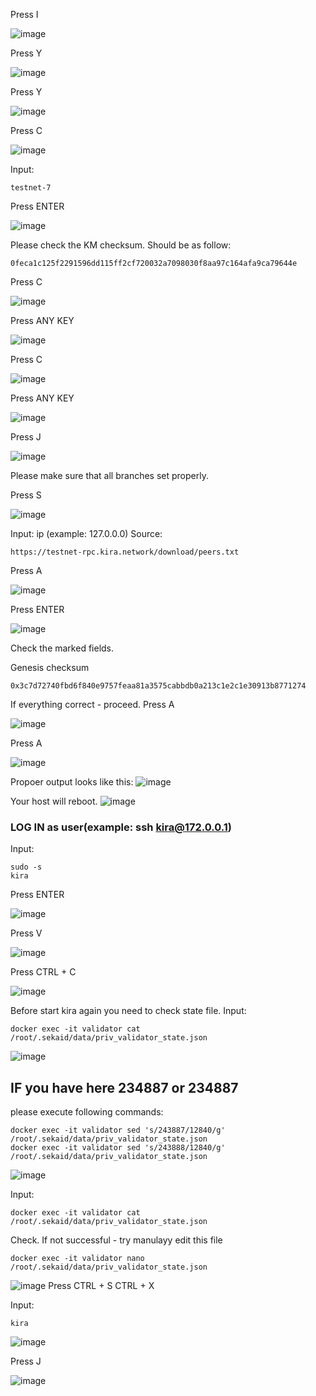 Press I

![image](https://user-images.githubusercontent.com/70693118/139245238-214892da-4638-43a5-886a-acab2042b3d5.png)

Press Y

![image](https://user-images.githubusercontent.com/70693118/139245360-aedb3187-c59f-4d41-8469-e089134459d8.png)

Press Y

![image](https://user-images.githubusercontent.com/70693118/139245622-86410459-daf5-4dd1-b876-98015f30749d.png)

Press C

![image](https://user-images.githubusercontent.com/70693118/139245720-ef8f2044-93d1-49be-8b3a-2cdd529059d3.png)

Input:
```
testnet-7
```
Press ENTER

![image](https://user-images.githubusercontent.com/70693118/139245863-8a520221-2073-4ecc-9109-781c560f5555.png)

Please check the KM checksum. Should be as follow:
```
0feca1c125f2291596dd115ff2cf720032a7098030f8aa97c164afa9ca79644e
```

Press C

![image](https://user-images.githubusercontent.com/70693118/139247381-400c0ff0-cb70-4e4c-9ace-0da1733c9f51.png)

Press ANY KEY

![image](https://user-images.githubusercontent.com/70693118/139247650-d4e90596-28b1-4f10-a82b-b5771cbbf6c1.png)

Press C

![image](https://user-images.githubusercontent.com/70693118/139247745-70d6c9cf-6aa9-475a-a111-a733bd4d5e5c.png)

Press ANY KEY

![image](https://user-images.githubusercontent.com/70693118/139248130-102fd373-4f9c-4ff9-bdd5-cd22dcbc04fa.png)

Press J

![image](https://user-images.githubusercontent.com/70693118/139248190-6ef67814-79e1-4147-97ee-06e9d88bc5f2.png)

Please make sure that all branches set properly.

Press S

![image](https://user-images.githubusercontent.com/70693118/139248513-82c5ce94-0662-4c73-8ff5-66c26a77201f.png)

Input: ip (example: 127.0.0.0)
Source:
```
https://testnet-rpc.kira.network/download/peers.txt
```
Press A

![image](https://user-images.githubusercontent.com/70693118/139249078-424847c1-58f0-41f6-a048-b65e66f3b508.png)

Press ENTER

![image](https://user-images.githubusercontent.com/70693118/139249254-aa55580e-824c-429e-9bbf-a69b7ac18055.png)

Check the marked fields.

Genesis checksum
```
0x3c7d72740fbd6f840e9757feaa81a3575cabbdb0a213c1e2c1e30913b8771274
```
If everything correct - proceed.
Press A

![image](https://user-images.githubusercontent.com/70693118/139249790-88eb99f8-fb61-4325-b710-9f05d471dcdc.png)

Press A

![image](https://user-images.githubusercontent.com/70693118/139249970-98e3a2fd-70ea-4139-9dd4-d5b524d47b61.png)

Propoer output looks like this:
![image](https://user-images.githubusercontent.com/70693118/139250072-d0399ea7-c040-4f25-823c-f2e6712abd7d.png)

Your host will reboot.
![image](https://user-images.githubusercontent.com/70693118/139250252-70768e0d-6e57-4a9b-a7e8-fd01ff096ad7.png)

### LOG IN as user(example: ssh kira@172.0.0.1)

Input:
```
sudo -s
kira
```
Press ENTER

![image](https://user-images.githubusercontent.com/70693118/139250545-1cce41d8-c6d4-4aa4-be54-1e8c3e5e6cc9.png)

Press V

![image](https://user-images.githubusercontent.com/70693118/139250696-b6345bf0-3489-4ef5-9091-5b2054af5db2.png)

Press CTRL + C

![image](https://user-images.githubusercontent.com/70693118/139253255-896de80a-2595-4347-87e1-277dbf3d7278.png)

Before start kira again you need to check state file.
Input:
```
docker exec -it validator cat /root/.sekaid/data/priv_validator_state.json
```
![image](https://user-images.githubusercontent.com/70693118/139253672-28e812d2-1cec-42f5-b129-c9620fea138d.png)

## IF you have here 234887 or 234887
please execute following commands:
```
docker exec -it validator sed 's/243887/12840/g' /root/.sekaid/data/priv_validator_state.json 
docker exec -it validator sed 's/243888/12840/g' /root/.sekaid/data/priv_validator_state.json
```
![image](https://user-images.githubusercontent.com/70693118/139253948-d8fff480-88a2-404f-a96d-11b1fa5d80b0.png)

Input:
```
docker exec -it validator cat /root/.sekaid/data/priv_validator_state.json
```
Check. If not successful - try manulayy edit this file
```
docker exec -it validator nano /root/.sekaid/data/priv_validator_state.json
```
![image](https://user-images.githubusercontent.com/70693118/139254344-08949714-99e9-4f2b-84b2-21aa77019b73.png)
Press CTRL + S CTRL + X

Input:
```
kira
```
![image](https://user-images.githubusercontent.com/70693118/139254689-88e61d74-7cbc-4294-8c09-e3d50a456647.png)

Press J

![image](https://user-images.githubusercontent.com/70693118/139255191-1bb9e3d0-119b-4924-841f-8f9a7adca096.png)










